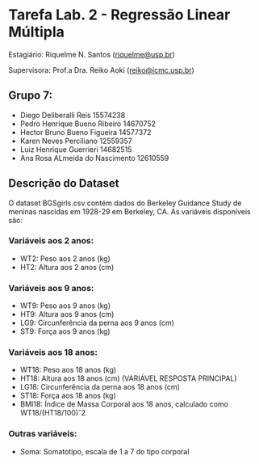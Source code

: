 # Tarefa Lab. 2 - Regressão Linear Múltipla
Estagiário: Riquelme N. Santos (riquelme@usp.br)

Supervisora: Prof.a Dra. Reiko Aoki (reiko@icmc.usp.br)

## Grupo 7:
- Diego Deliberalli Reis 15574238
- Pedro Henrique Bueno Ribeiro 14670752
- Hector Bruno Bueno Figueira 14577372
- Karen Neves Perciliano 12559357
- Luiz Henrique Guerrieri 14682515
- Ana Rosa ALmeida do Nascimento 12610559

## Descrição do Dataset
O dataset BGSgirls.csv contém dados do Berkeley Guidance Study de meninas nascidas em 1928-29 em
Berkeley, CA. As variáveis disponíveis são:

### Variáveis aos 2 anos:
- WT2: Peso aos 2 anos (kg)
- HT2: Altura aos 2 anos (cm)

### Variáveis aos 9 anos:
- WT9: Peso aos 9 anos (kg)
- HT9: Altura aos 9 anos (cm)
- LG9: Circunferência da perna aos 9 anos (cm)
- ST9: Força aos 9 anos (kg)

### Variáveis aos 18 anos:
- WT18: Peso aos 18 anos (kg)
- HT18: Altura aos 18 anos (cm) (VARIÁVEL RESPOSTA PRINCIPAL)
- LG18: Circunferência da perna aos 18 anos (cm)
- ST18: Força aos 18 anos (kg)
- BMI18: Índice de Massa Corporal aos 18 anos, calculado como WT18/(HT18/100)ˆ2

### Outras variáveis:
- Soma: Somatotipo, escala de 1 a 7 do tipo corporal
